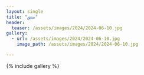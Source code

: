 ```yaml
---
layout: single
title: "مشق"
header:
  teaser: /assets/images/2024/2024-06-10.jpg
gallery:
  - url: /assets/images/2024/2024-06-10.jpg
    image_path: /assets/images/2024/2024-06-10.jpg 

---
```


{% include gallery %}
